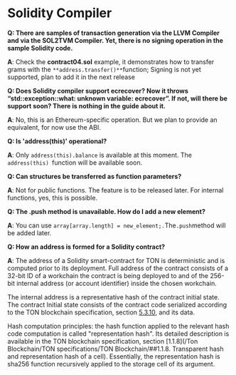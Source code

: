 # Solidity Compiler

**Q: There are samples of transaction generation via the LLVM Compiler and via the SOL2TVM Compiler. Yet, there is no signing operation in the sample Solidity code.**

**A**: Check the **contract04.sol** example, it demonstrates how to transfer grams with the `**address.transfer()**`function; Signing is not yet supported, plan to add it in the next release

**Q: Does Solidity compiler support ecrecover? Now it throws “std::exception::what: unknown variable: ecrecover”. If not, will there be support soon? There is nothing in the guide about it.**

**A**: No, this is an Ethereum-specific operation. But we plan to provide an equivalent, for now use the ABI.

**Q: Is 'address(this)' operational?**

**A**: Only `address(this).balance` is available at this moment. The `address(this) `function will be available soon.

**Q: Can structures be transferred as function parameters?**

**A**: Not for public functions. The feature is to be released later. For internal functions, yes, this is possible.

**Q: The .push method is unavailable. How do I add a new element?**

**A**: You can use `array[array.length] = new_element;.`The`.push`method will be added later.

**Q: How an address is formed for a Solidity contract?**

**A**: The address of a Solidity smart-contract for TON is deterministic and is computed prior to its deployment. Full address of the contract consists of a 32-bit ID of a workchain the contract is being deployed to and of the 256-bit internal address (or account identifier) inside the chosen workchain.

The internal address is a representative hash of the contract initial state. The contract Initial state consists of the contract code serialized according to the TON blockchain specification, section [5.3.10](), and its data.

Hash computation principles: the hash function applied to the relevant hash code computation is called "representation hash". Its detailed description is available in the TON blockchain specification, section [1.1.8](/Ton Blockchain/TON specifications/TON Blockchain/##1.1.8. Transparent hash and representation hash of a cell). Essentially, the representation hash is sha256 function recursively applied to the storage cell of its argument.